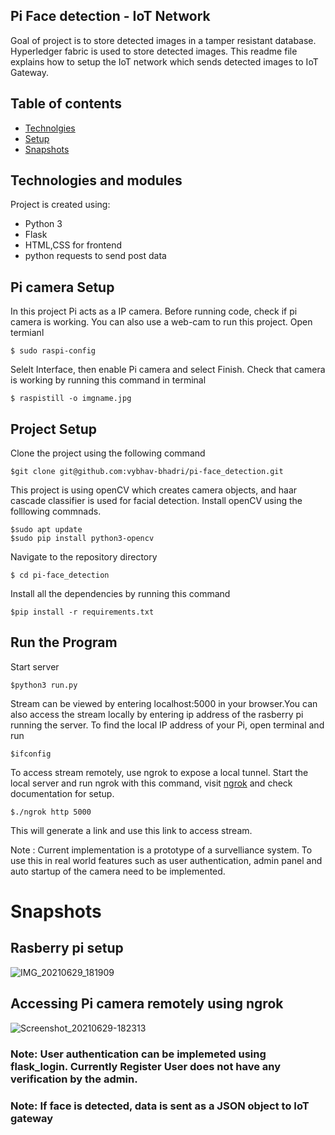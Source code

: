 ## Pi Face detection - IoT Network
Goal of project is to store detected images in a tamper resistant database. Hyperledger fabric is used to store detected images. This readme file explains how to setup the IoT network which sends detected images to IoT Gateway.

## Table of contents
* [Technolgies](#technologies)
* [Setup](#setup)
* [Snapshots](#snapshots)

## Technologies and modules
Project is created using:
* Python 3
* Flask
* HTML,CSS for frontend
* python requests to send post data

## Pi camera Setup
In this project Pi acts as a IP camera. Before running code, check if pi camera is working. You can also use a web-cam to run this project.
Open termianl
```
$ sudo raspi-config
```
Selelt Interface, then enable Pi camera and select Finish.
Check that camera is working by running this command in terminal
```
$ raspistill -o imgname.jpg

```
## Project Setup
Clone the project using the following command
```
$git clone git@github.com:vybhav-bhadri/pi-face_detection.git
```
This project is using openCV which creates camera objects, and haar cascade classifier is used for facial detection. Install openCV using the folllowing commnads.
```
$sudo apt update
$sudo pip install python3-opencv
```
Navigate to the repository directory
```
$ cd pi-face_detection
```
Install all the dependencies by running this command
```
$pip install -r requirements.txt
```
## Run the Program
Start server
```
$python3 run.py
```
Stream can be viewed by entering localhost:5000 in your browser.You can also access the stream locally by entering ip address of the rasberry pi running the server.
To find the local IP address of your Pi, open terminal and run
```
$ifconfig
```
To access stream remotely, use ngrok to expose a local tunnel. Start the local server and run ngrok with this command,
visit [ngrok](https://ngrok.com/) and check documentation for setup.
```
$./ngrok http 5000
```
This will generate a link and use this link to access stream.

Note : Current implementation is a prototype of a survelliance system. To use this in real world features such as user authentication, admin panel and auto startup of the camera need to be implemented.

# Snapshots

## Rasberry pi setup
![IMG_20210629_181909](https://user-images.githubusercontent.com/54641149/124130854-d64c2580-da9c-11eb-8f89-3cd8644014a9.jpg)

## Accessing Pi camera remotely using ngrok
![Screenshot_20210629-182313](https://user-images.githubusercontent.com/54641149/124131090-16aba380-da9d-11eb-89f0-7fd3f70f5b2d.jpg)
### Note: User authentication can be implemeted using flask_login. Currently Register User does not have any verification by the admin.  

### Note: If face is detected, data is sent as a JSON object to IoT gateway
